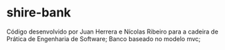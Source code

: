 # shire-bank
Código desenvolvido por Juan Herrera e Nícolas Ribeiro para a cadeira de Prática de Engenharia de Software;
Banco baseado no modelo mvc; 
